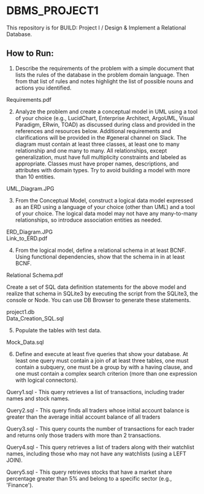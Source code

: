 # DBMS_PROJECT1
This repository is for BUILD: Project I / Design & Implement a Relational Database.

## How to Run:
1. Describe the requirements of the problem with a simple document that lists the rules of the database in the problem domain language. Then from that list of rules and notes highlight the list of possible nouns and actions you identified.

Requirements.pdf


2. Analyze the problem and create a conceptual model in UML using a tool of your choice (e.g., LucidChart, Enterprise Architect, ArgoUML, Visual Paradigm, ERwin, TOAD) as discussed during class and provided in the references and resources below. Additional requirements and clarifications will be provided in the #general channel on Slack. The diagram must contain at least three classes, at least one to many relationship and one many to many. All relationships, except generalization, must have full multiplicity constraints and labeled as appropriate. Classes must have proper names, descriptions, and attributes with domain types. Try to avoid building a model with more than 10 entities.

UML_Diagram.JPG 


3. From the Conceptual Model, construct a logical data model expressed as an ERD using a language of your choice (other than UML) and a tool of your choice. The logical data model may not have any many-to-many relationships, so introduce association entities as needed.

ERD_Diagram.JPG  
Link_to_ERD.pdf


4. From the logical model, define a relational schema in at least BCNF. Using functional dependencies, show that the schema in in at least BCNF.

Relational Schema.pdf

Create a set of SQL data definition statements for the above model and realize that schema in SQLite3 by executing the script from the SQLite3, the console or Node. You can use DB Browser to generate these statements.

project1.db  
Data_Creation_SQL.sql


5. Populate the tables with test data.

Mock_Data.sql


6. Define and execute at least five queries that show your database. At least one query must contain a join of at least three tables, one must contain a subquery, one must be a group by with a having clause, and one must contain a complex search criterion (more than one expression with logical connectors).

Query1.sql - This query retrieves a list of transactions, including trader names and stock names.

Query2.sql - This query finds all traders whose initial account balance is greater than the average initial account balance of all traders

Query3.sql - This query counts the number of transactions for each trader and returns only those traders with more than 2 transactions.

Query4.sql - This query retrieves a list of traders along with their watchlist names, including those who may not have any watchlists (using a LEFT JOIN).

Query5.sql - This query retrieves stocks that have a market share percentage greater than 5% and belong to a specific sector (e.g., 'Finance').

